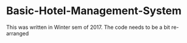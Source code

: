 # Basic-Hotel-Management-System

This was written in Winter sem of 2017. The code needs to be a bit re-arranged
